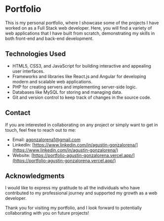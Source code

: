 # Portfolio

This is my personal portfolio, where I showcase some of the projects I have worked on as a Full Stack web developer. Here, you will find a variety of web applications that I have built from scratch, demonstrating my skills in both front-end and back-end development.

## Technologies Used

- HTML5, CSS3, and JavaScript for building interactive and appealing user interfaces.
- Frameworks and libraries like React.js and Angular for developing modern and scalable web applications.
- PHP for creating servers and implementing server-side logic.
- Databases like MySQL for storing and managing data.
- Git and version control to keep track of changes in the source code.

## Contact

If you are interested in collaborating on any project or simply want to get in touch, feel free to reach out to me:

- Email: [agonzalorena1@gmail.com](agonzalorena1@gmail.com)
- LinkedIn: [https://www.linkedin.com/in/agustin-gonzalorena/](https://www.linkedin.com/in/agustin-gonzalorena/)
- Website: [https://portfolio-agustin-gonzalorena.vercel.app/](https://portfolio-agustin-gonzalorena.vercel.app/)

## Acknowledgments

I would like to express my gratitude to all the individuals who have contributed to my professional journey and supported my growth as a web developer.

Thank you for visiting my portfolio, and I look forward to potentially collaborating with you on future projects!
